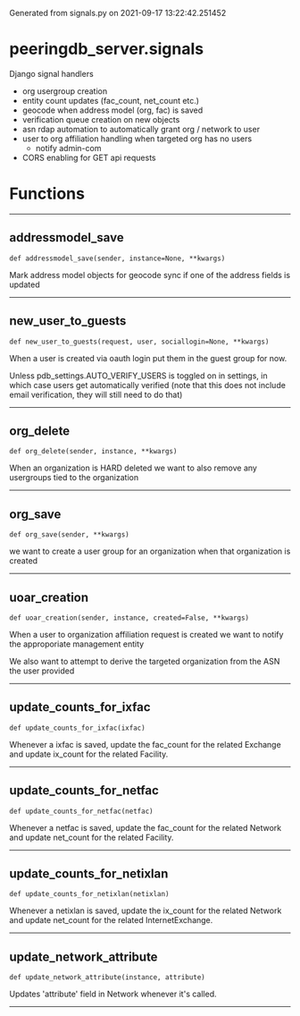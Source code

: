 Generated from signals.py on 2021-09-17 13:22:42.251452

# peeringdb_server.signals

Django signal handlers

- org usergroup creation
- entity count updates (fac_count, net_count etc.)
- geocode when address model (org, fac) is saved
- verification queue creation on new objects
- asn rdap automation to automatically grant org / network to user
- user to org affiliation handling when targeted org has no users
  - notify admin-com
- CORS enabling for GET api requests

# Functions
---

## addressmodel_save
`def addressmodel_save(sender, instance=None, **kwargs)`

Mark address model objects for geocode sync if one of the address
fields is updated

---
## new_user_to_guests
`def new_user_to_guests(request, user, sociallogin=None, **kwargs)`

When a user is created via oauth login put them in the guest
group for now.

Unless pdb_settings.AUTO_VERIFY_USERS is toggled on in settings, in which
case users get automatically verified (note that this does
not include email verification, they will still need to do that)

---
## org_delete
`def org_delete(sender, instance, **kwargs)`

When an organization is HARD deleted we want to also remove any
usergroups tied to the organization

---
## org_save
`def org_save(sender, **kwargs)`

we want to create a user group for an organization when that
organization is created

---
## uoar_creation
`def uoar_creation(sender, instance, created=False, **kwargs)`

When a user to organization affiliation request is created
we want to notify the approporiate management entity

We also want to attempt to derive the targeted organization
from the ASN the user provided

---
## update_counts_for_ixfac
`def update_counts_for_ixfac(ixfac)`

Whenever a ixfac is saved, update the fac_count for the related Exchange
and update ix_count for the related Facility.

---
## update_counts_for_netfac
`def update_counts_for_netfac(netfac)`

Whenever a netfac is saved, update the fac_count for the related Network
and update net_count for the related Facility.

---
## update_counts_for_netixlan
`def update_counts_for_netixlan(netixlan)`

Whenever a netixlan is saved, update the ix_count for the related Network
and update net_count for the related InternetExchange.

---
## update_network_attribute
`def update_network_attribute(instance, attribute)`

Updates 'attribute' field in Network whenever it's called.

---
